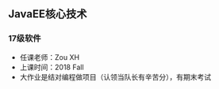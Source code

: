 <!--
 * @Author: Lili Liang
 * @Date: 2021-05-15 10:09:54
 * @LastEditors: Lili Liang
 * @LastEditTime: 2024-04-05 22:33:24
 * @Description: Please set description
-->

## JavaEE核心技术
### 17级软件
- 任课老师：Zou XH
- 上课时间：2018 Fall
- 大作业是结对编程做项目（认领当队长有辛苦分），有期末考试